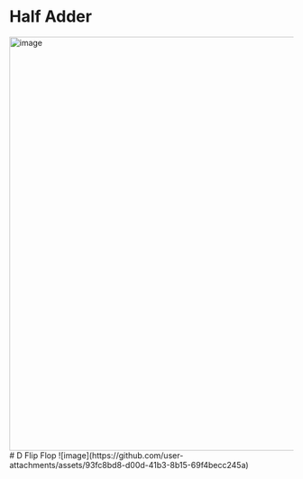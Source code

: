 # Half Adder
<img width="734" alt="image" src="https://github.com/user-attachments/assets/b1e36d1f-bfee-4cf2-9112-d845c308005f" />
# D Flip Flop
![image](https://github.com/user-attachments/assets/93fc8bd8-d00d-41b3-8b15-69f4becc245a)
